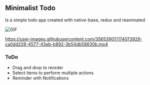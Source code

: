 ## Minimalist Todo

Is a simple todo app created with native-base, redux and reanimated

![GIF](https://user-images.githubusercontent.com/35653907/174082077-c88e87cf-6772-4c00-8546-59c744c21784.gif)

https://user-images.githubusercontent.com/35653907/174073929-ca0dd228-4577-43eb-b892-3b54db58630b.mp4

### ToDo
- Drag and drop to reorder
- Select items to perform multiple actions
- Reminder with Notifications
